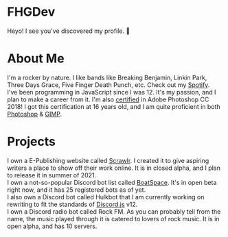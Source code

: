 # FHGDev
  
Heyo! I see you've discovered my profile. :eyes:

# About Me
I'm a rocker by nature. I like bands like Breaking Benjamin, Linkin Park, Three Days Grace, Five Finger Death Punch, etc. Check out my [Spotify](https://open.spotify.com/user/9zqbd3u89wsns30n8crhgb3se).  
I've been programming in JavaScript since I was 12. It's my passion, and I plan to make a career from it. 
I'm also [certified](https://drive.google.com/file/d/1xxDL-lONBT2kEuhwBOVFGdAXyRyQVg_O/view?usp=sharing) in Adobe Photoshop CC 2018! I got this certification at 16 years old, and I am quite proficient in both [Photoshop](https://www.adobe.com/products/photoshop.html) & [GIMP](https://gimp.org).

# Projects
I own a E-Publishing website called [Scrawlr](https://scrawlr.xyz). I created it to give aspiring writers a place to show off their work online. It is in closed alpha, and I plan to release it in summer of 2021.  
I own a not-so-popular Discord bot list called [BoatSpace](https://boatspace.xyz). It's in open beta right now, and it has 25 registered bots as of yet.  
I also own a Discord bot called Hulkbot that I am currently working on rewriting to fit the standards of [Discord.js](https://discord.js.org) v12.  
I own a Discord radio bot called Rock FM. As you can probably tell from the name, the music played through it is catered to lovers of rock music. It is in open alpha, and has 10 servers.
